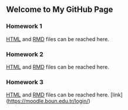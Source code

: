 ## Welcome to My GitHub Page

### Homework 1
[HTML](https://bu-ie-360.github.io/spring22-cangizer/hw1md.html ) and [RMD](https://github.com/BU-IE-360/spring22-cangizer/blob/gh-pages/hw1md.Rmd) files can be reached here. 
### Homework 2
[HTML](https://bu-ie-360.github.io/spring22-cangizer/hw2.html) and [RMD](https://github.com/BU-IE-360/spring22-cangizer/blob/gh-pages/hw2.Rmd) files can be reached here. 
### Homework 3
[HTML](https://bu-ie-360.github.io/spring22-cangizer/PROJECT_360.html) and [RMD](https://github.com/BU-IE-360/spring22-cangizer/blob/gh-pages/PROJECT_360.Rmd) files can be reached here. 
[link] (https://moodle.boun.edu.tr/login/)
